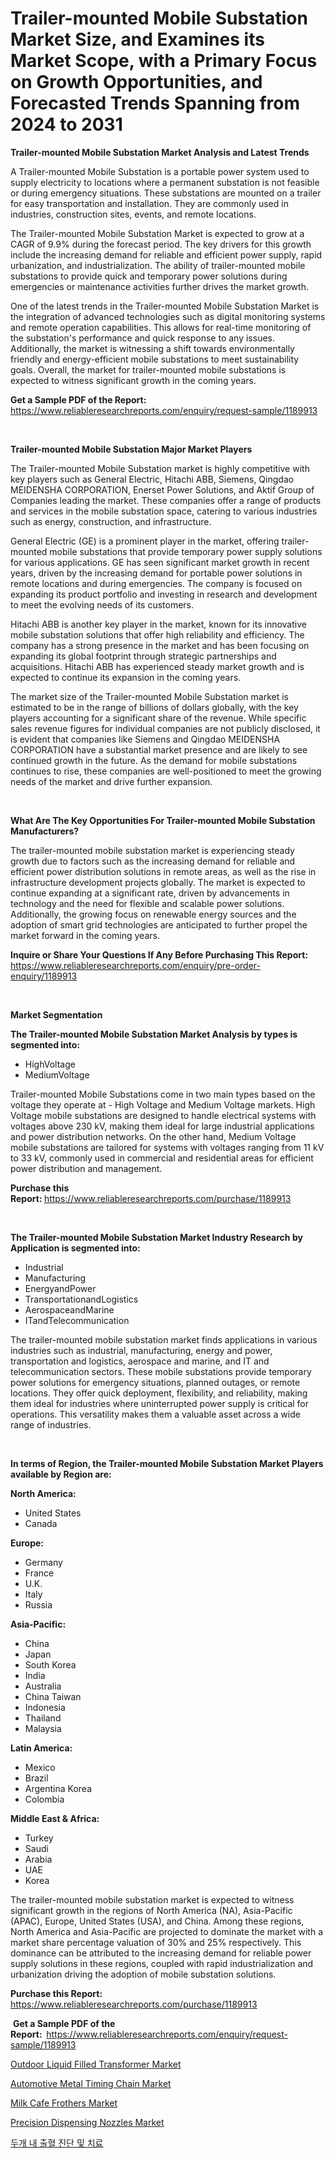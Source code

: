<p><h1>Trailer-mounted Mobile Substation Market Size, and Examines its Market Scope, with a Primary Focus on Growth Opportunities, and Forecasted Trends Spanning from 2024 to 2031</h1></p><p><strong>Trailer-mounted Mobile Substation Market Analysis and Latest Trends</strong></p>
<p><p>A Trailer-mounted Mobile Substation is a portable power system used to supply electricity to locations where a permanent substation is not feasible or during emergency situations. These substations are mounted on a trailer for easy transportation and installation. They are commonly used in industries, construction sites, events, and remote locations.</p><p>The Trailer-mounted Mobile Substation Market is expected to grow at a CAGR of 9.9% during the forecast period. The key drivers for this growth include the increasing demand for reliable and efficient power supply, rapid urbanization, and industrialization. The ability of trailer-mounted mobile substations to provide quick and temporary power solutions during emergencies or maintenance activities further drives the market growth.</p><p>One of the latest trends in the Trailer-mounted Mobile Substation Market is the integration of advanced technologies such as digital monitoring systems and remote operation capabilities. This allows for real-time monitoring of the substation's performance and quick response to any issues. Additionally, the market is witnessing a shift towards environmentally friendly and energy-efficient mobile substations to meet sustainability goals. Overall, the market for trailer-mounted mobile substations is expected to witness significant growth in the coming years.</p></p>
<p><strong>Get a Sample PDF of the Report:&nbsp;</strong> <a href="https://www.reliableresearchreports.com/enquiry/request-sample/1189913">https://www.reliableresearchreports.com/enquiry/request-sample/1189913</a></p>
<p>&nbsp;</p>
<p><strong>Trailer-mounted Mobile Substation Major Market Players</strong></p>
<p><p>The Trailer-mounted Mobile Substation market is highly competitive with key players such as General Electric, Hitachi ABB, Siemens, Qingdao MEIDENSHA CORPORATION, Enerset Power Solutions, and Aktif Group of Companies leading the market. These companies offer a range of products and services in the mobile substation space, catering to various industries such as energy, construction, and infrastructure.</p><p>General Electric (GE) is a prominent player in the market, offering trailer-mounted mobile substations that provide temporary power supply solutions for various applications. GE has seen significant market growth in recent years, driven by the increasing demand for portable power solutions in remote locations and during emergencies. The company is focused on expanding its product portfolio and investing in research and development to meet the evolving needs of its customers.</p><p>Hitachi ABB is another key player in the market, known for its innovative mobile substation solutions that offer high reliability and efficiency. The company has a strong presence in the market and has been focusing on expanding its global footprint through strategic partnerships and acquisitions. Hitachi ABB has experienced steady market growth and is expected to continue its expansion in the coming years.</p><p>The market size of the Trailer-mounted Mobile Substation market is estimated to be in the range of billions of dollars globally, with the key players accounting for a significant share of the revenue. While specific sales revenue figures for individual companies are not publicly disclosed, it is evident that companies like Siemens and Qingdao MEIDENSHA CORPORATION have a substantial market presence and are likely to see continued growth in the future. As the demand for mobile substations continues to rise, these companies are well-positioned to meet the growing needs of the market and drive further expansion.</p></p>
<p>&nbsp;</p>
<p><strong>What Are The Key Opportunities For Trailer-mounted Mobile Substation Manufacturers?</strong></p>
<p><p>The trailer-mounted mobile substation market is experiencing steady growth due to factors such as the increasing demand for reliable and efficient power distribution solutions in remote areas, as well as the rise in infrastructure development projects globally. The market is expected to continue expanding at a significant rate, driven by advancements in technology and the need for flexible and scalable power solutions. Additionally, the growing focus on renewable energy sources and the adoption of smart grid technologies are anticipated to further propel the market forward in the coming years.</p></p>
<p><strong>Inquire or Share Your Questions If Any Before Purchasing This Report:</strong> <a href="https://www.reliableresearchreports.com/enquiry/pre-order-enquiry/1189913">https://www.reliableresearchreports.com/enquiry/pre-order-enquiry/1189913</a></p>
<p>&nbsp;</p>
<p><strong>Market Segmentation</strong></p>
<p><strong>The Trailer-mounted Mobile Substation Market Analysis by types is segmented into:</strong></p>
<p><ul><li>HighVoltage</li><li>MediumVoltage</li></ul></p>
<p><p>Trailer-mounted Mobile Substations come in two main types based on the voltage they operate at - High Voltage and Medium Voltage markets. High Voltage mobile substations are designed to handle electrical systems with voltages above 230 kV, making them ideal for large industrial applications and power distribution networks. On the other hand, Medium Voltage mobile substations are tailored for systems with voltages ranging from 11 kV to 33 kV, commonly used in commercial and residential areas for efficient power distribution and management.</p></p>
<p><strong>Purchase this Report:&nbsp;</strong><a href="https://www.reliableresearchreports.com/purchase/1189913">https://www.reliableresearchreports.com/purchase/1189913</a></p>
<p>&nbsp;</p>
<p><strong>The Trailer-mounted Mobile Substation Market Industry Research by Application is segmented into:</strong></p>
<p><ul><li>Industrial</li><li>Manufacturing</li><li>EnergyandPower</li><li>TransportationandLogistics</li><li>AerospaceandMarine</li><li>ITandTelecommunication</li></ul></p>
<p><p>The trailer-mounted mobile substation market finds applications in various industries such as industrial, manufacturing, energy and power, transportation and logistics, aerospace and marine, and IT and telecommunication sectors. These mobile substations provide temporary power solutions for emergency situations, planned outages, or remote locations. They offer quick deployment, flexibility, and reliability, making them ideal for industries where uninterrupted power supply is critical for operations. This versatility makes them a valuable asset across a wide range of industries.</p></p>
<p>&nbsp;</p>
<p><strong>In terms of Region, the Trailer-mounted Mobile Substation Market Players available by Region are:</strong></p>
<p>
    <p> <strong> North America: </strong>
        <ul>
            <li>United States</li>
            <li>Canada</li>
        </ul>
        </p> 
    <p> <strong> Europe: </strong>
        <ul>
            <li>Germany</li>
            <li>France</li>
            <li>U.K.</li>
            <li>Italy</li>
            <li>Russia</li>
        </ul>
        </p> 
    <p> <strong> Asia-Pacific: </strong>
        <ul>
            <li>China</li>
            <li>Japan</li>
            <li>South Korea</li>
            <li>India</li>
            <li>Australia</li>
            <li>China Taiwan</li>
            <li>Indonesia</li>
            <li>Thailand</li>
            <li>Malaysia</li>
        </ul>
        </p> 
    <p> <strong> Latin America: </strong>
        <ul>
            <li>Mexico</li>
            <li>Brazil</li>
            <li>Argentina Korea</li>
            <li>Colombia</li>
        </ul>
        </p> 
    <p> <strong> Middle East & Africa: </strong>
        <ul>
            <li>Turkey</li>
            <li>Saudi</li>
            <li>Arabia</li>
            <li>UAE</li>
            <li>Korea</li>
        </ul>
    </p>
    </p>
<p><p>The trailer-mounted mobile substation market is expected to witness significant growth in the regions of North America (NA), Asia-Pacific (APAC), Europe, United States (USA), and China. Among these regions, North America and Asia-Pacific are projected to dominate the market with a market share percentage valuation of 30% and 25% respectively. This dominance can be attributed to the increasing demand for reliable power supply solutions in these regions, coupled with rapid industrialization and urbanization driving the adoption of mobile substation solutions.</p></p>
<p><strong>Purchase this Report: </strong><a href="https://www.reliableresearchreports.com/purchase/1189913">https://www.reliableresearchreports.com/purchase/1189913</a></p>
<p>&nbsp;<strong>Get a Sample PDF of the Report:&nbsp;&nbsp;</strong><a href="https://www.reliableresearchreports.com/enquiry/request-sample/1189913">https://www.reliableresearchreports.com/enquiry/request-sample/1189913</a></p>
<p><strong></strong></p>
<p><p><a href="https://github.com/Airanohannonzb68e5pb53oc1/Market-Research-Report-List-1/blob/main/outdoor-liquid-filled-transformer-market.md">Outdoor Liquid Filled Transformer Market</a></p><p><a href="https://view.publitas.com/reportprime-1/automotive-metal-timing-chain-market-analysis-and-market-size-global-industry-overview-market-segmentation-and-forecast-2024-to-2031/">Automotive Metal Timing Chain Market</a></p><p><a href="https://view.publitas.com/reportprime-1/milk-cafe-frothers-market-share-market-new-trends-analysis-report-by-type-by-application-by-end-use-by-region-and-segment-forecasts-2024-2031/">Milk Cafe Frothers Market</a></p><p><a href="https://chivalrous-flock-a86.notion.site/Precision-Dispensing-Nozzles-Market-with-the-goal-of-estimating-the-market-size-and-future-growth-po-bc17155fb02444f2b7ab9f160c3417da">Precision Dispensing Nozzles Market</a></p><p><a href="https://medium.com/@qpfbabw35734906/%EB%87%8C%EB%82%B4%EC%B6%9C%ED%98%88-%EC%A7%84%EB%8B%A8-%EB%B0%8F-%EC%B9%98%EB%A3%8C-%EC%8B%9C%EC%9E%A5%EC%9D%80-%EC%8B%9C%EC%9E%A5-%EC%A0%90%EC%9C%A0%EC%9C%A8-%EC%8B%9C%EC%9E%A5-%EB%8F%99%ED%96%A5-%EB%B0%8F-%EC%8B%9C%EC%9E%A5-%EC%84%B1%EC%9E%A5%EC%97%90-%EB%8C%80%ED%95%9C-%EC%A0%95%EB%B3%B4%EB%A5%BC-%EC%A0%9C%EA%B3%B5%ED%95%A9%EB%8B%88%EB%8B%A4-a651146bfe3a">두개 내 출혈 진단 및 치료</a></p></p>
